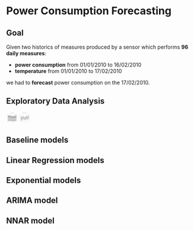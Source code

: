 # Power Consumption Forecasting

## Goal

Given two historics of measures produced by a sensor which performs **96 daily measures**:
- **power consumption** from 01/01/2010 to 16/02/2010
- **temperature** from 01/01/2010 to 17/02/2010

we had to **forecast** power consumption on the 17/02/2010.

## Exploratory Data Analysis

<p float="left">
  <img src="img/eda/eda_exam-1-1.jpg" width="30" />
  <img src="img/eda/eda_exam-6-1.jpg" width="30" /> 
</p>

## Baseline models

## Linear Regression models

## Exponential models

## ARIMA model

## NNAR model

